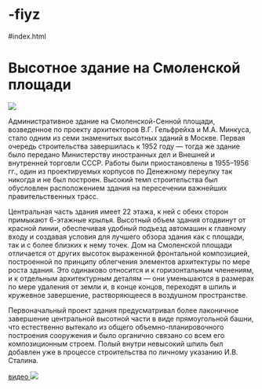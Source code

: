 # -fiyz
#index.html
<html>
   <body>
        <main>
    <link rel="stylesheet" href="style.css"/>
 <h1> Высотное здание на Смоленской площади  </h1>
 <img src="https://omut.ndv.ru/file/B2CA9FF3-0225-4816-A775-B169C19A1874/crop_resize-d7feb-w1298h999/original.jpg"  > 
 <p>   Aдминистративное здание на Смоленской-Сенной площади, возведенное по проекту архитекторов В.Г. Гельфрейха и М.А. Минкуса, стало одним из семи знаменитых высотных зданий в Москве. Первая очередь строительства завершилась к 1952 году — тогда же здание было передано Министерству иностранных дел и Внешней и внутренней торговли СССР. Работы были приостановлены в 1955–1956 гг., один из проектируемых корпусов по Денежному переулку так никогда и не был построен. Высокий темп строительства был обусловлен расположением здания на пересечении важнейших правительственных трасс.</p>
<p>
Центральная часть здания имеет 22 этажа, к ней с обеих сторон примыкают 6-этажные крылья. Высотный объем здания отодвинут от красной линии, обеспечивая удобный подъезд автомашин к главному входу и создавая условия для лучшего обзора здания как с площади, так и с более близких к нему точек. Дом на Смоленской площади отличается от других высоток выраженной фронтальной композицией, построенной по принципу облегчения элементов архитектуры по мере роста здания. Это одинаково относится и к горизонтальным членениям, и к отдельным архитектурным деталям — они уменьшаются в размерах по мере удаления от земли и, в конце концов, переходят в шпиль и кружевное завершение, растворяющееся в воздушном пространстве.</p>
<p>
Первоначальный проект здания предусматривал более лаконичное завершение центральной высотной части в виде прямоугольной башни, что естественно вытекало из общего объемно-планировочного построения сооружения и было органично связано со всем его композиционным строем. Полый внутри невысокий шпиль был добавлен уже в процессе строительства по личному указанию И.В. Сталина. </p>
<a href="https://yandex.ru/video/preview/?text=высотное%20здание%20на%20смоленской%20площади%20видео&path=yandex_search&parent-reqid=1650440331709485-5903323978901351985-vla1-4283-vla-l7-balancer-8080-BAL-4774&from_type=vast&filmId=10492200596318198483"> видео </a>
<img src="http://img.29palms.ru/photo/hotels/russia/moscow/ministry-of-foreign-affairs/resized/004_Rossiya_Moskva_Zdanie_Ministerstva_inostrannyh_del_Ministry_of_Foreign_Affairs_building_Moscow_Russia_Foto_Leonid_Andronov_-_Depositphotos.jpg">
        </main>
    </body>
</html>
